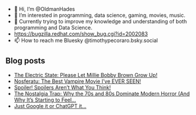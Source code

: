 - 👋 Hi, I’m @OldmanHades
- 👀 I’m interested in programming, data science, gaming, movies, music.
- 🌱 Currently trying to improve my knowledge and understanding of both programming and Data Science.
- https://bugzilla.redhat.com/show_bug.cgi?id=2002083
- 📫 How to reach me Bluesky @timothypecoraro.bsky.social


## Blog posts
<!-- BLOG-POST-LIST:START -->
- [The Electric State: Please Let Millie Bobby Brown Grow Up!](https://medium.com/@timothypecoraro/the-electric-state-please-let-millie-bobby-brown-grow-up-776b27227306?source=rss-5097f5c9b801------2)
- [Nosferatu: The Best Vampire Movie I’ve EVER SEEN!](https://medium.com/@timothypecoraro/nosferatu-the-best-vampire-movie-ive-ever-seen-c98a69d96f53?source=rss-5097f5c9b801------2)
- [Spoiler! Spoilers Aren’t What You Think!](https://medium.com/@timothypecoraro/spoiler-spoilers-arent-what-you-think-5d0edc1af5b3?source=rss-5097f5c9b801------2)
- [The Nostalgia Trap: Why the 70s and 80s Dominate Modern Horror &lpar;And Why It’s Starting to Feel…](https://medium.com/@timothypecoraro/the-nostalgia-trap-why-the-70s-and-80s-dominate-modern-horror-and-why-its-starting-to-feel-ba1e22d6dfed?source=rss-5097f5c9b801------2)
- [Just Google it or ChatGPT it…](https://medium.com/@timothypecoraro/just-google-it-or-chatgpt-it-f8f8fdd1e345?source=rss-5097f5c9b801------2)
<!-- BLOG-POST-LIST:END -->
